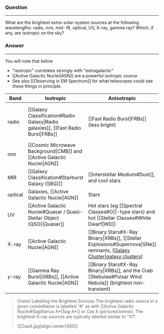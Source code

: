 ### Question
---
What are the brightest extra-solar-system sources at the following wavelengths: radio, mm, mid- IR, optical, UV, X-ray, gamma ray? Which, if any, are isotropic on the sky?

### Answer
---
You will note that below
- "isotropic" correlates strongly with "extragalactic"
- [[Active Galactic Nuclei|AGN]] are a powerful isotropic source
- See also [[Observing in EM Spectrum]] for what telescopes could see these things in principle.

| Band         | Isotropic                                                                          | Anisotropic                                                                                                                 |                                                                                                                                      |
| ------------ | ---------------------------------------------------------------------------------- | --------------------------------------------------------------------------------------------------------------------------- | ------------------------------------------------------------------------------------------------------------------------------------ |
| radio        | [[Galaxy Classification#Radio Galaxy\|Radio galaxies]], [[Fast Radio Burst\|FRBs]] | [[Fast Radio Burst\|FRBs]] (less bright)                                                                                    | Cas A (picture below) and other [[Synchrotron Radiation\|synchrotron radiation]] from [[Stellar Explosions#Supernova\|SNe]] remnants |
| mm           | [[Cosmic Microwave Background\|CMB]] and [[Active Galactic Nuclei\|AGN]]           |                                                                                                                             |                                                                                                                                      |
| MIR          | [[Galaxy Classification#Starburst Galaxy (SBG)]]                                   | [[Interstellar Medium#Dust]], and cool stars                                                                                |                                                                                                                                      |
| optical      | Galaxies, [[Active Galactic Nuclei\|AGN]]                                          | Stars                                                                                                                       |                                                                                                                                      |
| UV           | [[Active Galactic Nuclei#Quasar / Quasi-Stellar Object (QSO)\|Quasar]]             | Hot stars (eg [[Spectral Classes#O]]-type stars) and hot [[Stellar Classes#White Dwarf\|WD]]                                |                                                                                                                                      |
| X-ray        | [[Active Galactic Nuclei\|AGN]]                                                    | [[Binary Stars#X-Ray Binary\|XRBs]], [[Stellar Explosions#Supernova\|SNe]] remnants, [[Galaxy Cluster\|galaxy clusters]](?) |                                                                                                                                      |
| $\gamma$-ray | [[Gamma Ray Burst\|GRBs]], [[Active Galactic Nuclei\|AGN]]                         | [[Binary Stars#X-Ray Binary\|XRBs]], and the Crab [[Nebulae#Pulsar Wind Nebula]] (brightest non-transient)                  |                                                                                                                                      |

> [!note] Labelling the Brightest Sources
> The brightest radio source in a given constellation is labelled "A" as with [[Active Galactic Nuclei#Sagittarius A*|Sag A*]] or Cas A (pictured below). The brightest X-ray sources are typically labeled similar to "X1".
> 
> ![[CasA.jpg|align:center|450]]

